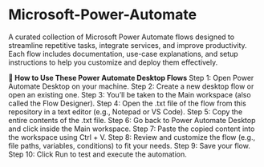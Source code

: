 # Microsoft-Power-Automate
A curated collection of Microsoft Power Automate flows designed to streamline repetitive tasks, integrate services, and improve productivity. Each flow includes documentation, use-case explanations, and setup instructions to help you customize and deploy them effectively.

**🚀 How to Use These Power Automate Desktop Flows**
Step 1: Open Power Automate Desktop on your machine.
Step 2: Create a new desktop flow or open an existing one.
Step 3: You’ll be taken to the Main workspace (also called the Flow Designer).
Step 4: Open the .txt file of the flow from this repository in a text editor (e.g., Notepad or VS Code).
Step 5: Copy the entire contents of the .txt file.
Step 6: Go back to Power Automate Desktop and click inside the Main workspace.
Step 7: Paste the copied content into the workspace using Ctrl + V.
Step 8: Review and customize the flow (e.g., file paths, variables, conditions) to fit your needs.
Step 9: Save your flow.
Step 10: Click Run to test and execute the automation.
